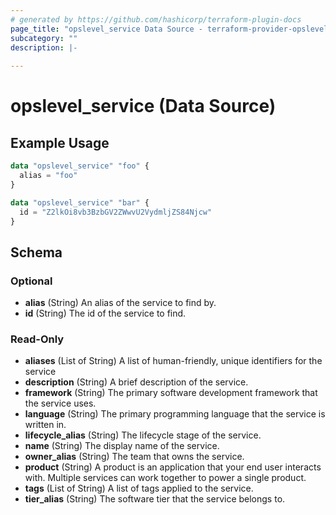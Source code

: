 ```yaml
---
# generated by https://github.com/hashicorp/terraform-plugin-docs
page_title: "opslevel_service Data Source - terraform-provider-opslevel"
subcategory: ""
description: |-
  
---
```


# opslevel_service (Data Source)



## Example Usage

```terraform
data "opslevel_service" "foo" {
  alias = "foo"
}

data "opslevel_service" "bar" {
  id = "Z2lkOi8vb3BzbGV2ZWwvU2VydmljZS84Njcw"
}
```

<!-- schema generated by tfplugindocs -->
## Schema

### Optional

- **alias** (String) An alias of the service to find by.
- **id** (String) The id of the service to find.

### Read-Only

- **aliases** (List of String) A list of human-friendly, unique identifiers for the service
- **description** (String) A brief description of the service.
- **framework** (String) The primary software development framework that the service uses.
- **language** (String) The primary programming language that the service is written in.
- **lifecycle_alias** (String) The lifecycle stage of the service.
- **name** (String) The display name of the service.
- **owner_alias** (String) The team that owns the service.
- **product** (String) A product is an application that your end user interacts with. Multiple services can work together to power a single product.
- **tags** (List of String) A list of tags applied to the service.
- **tier_alias** (String) The software tier that the service belongs to.


